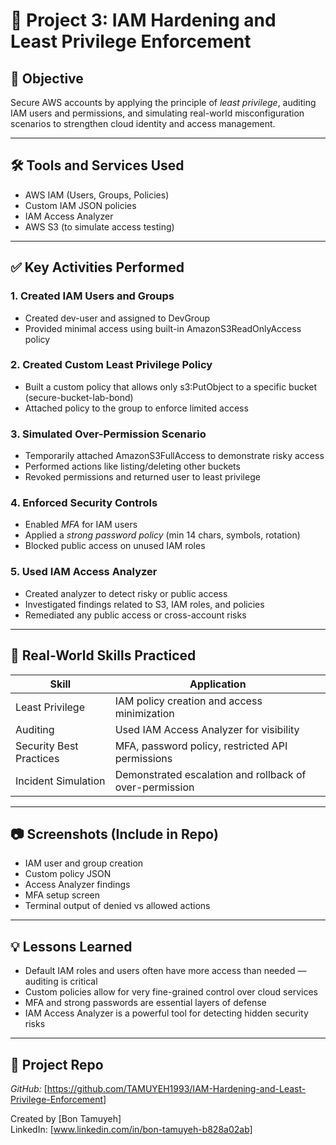 # 🔐 Project 3: IAM Hardening and Least Privilege Enforcement

## 🎯 Objective
Secure AWS accounts by applying the principle of *least privilege*, auditing IAM users and permissions, and simulating real-world misconfiguration scenarios to strengthen cloud identity and access management.

---

## 🛠 Tools and Services Used
- AWS IAM (Users, Groups, Policies)
- Custom IAM JSON policies
- IAM Access Analyzer
- AWS S3 (to simulate access testing)

---

## ✅ Key Activities Performed

### 1. Created IAM Users and Groups
- Created dev-user and assigned to DevGroup
- Provided minimal access using built-in AmazonS3ReadOnlyAccess policy

### 2. Created Custom Least Privilege Policy
- Built a custom policy that allows only s3:PutObject to a specific bucket (secure-bucket-lab-bond)
- Attached policy to the group to enforce limited access

### 3. Simulated Over-Permission Scenario
- Temporarily attached AmazonS3FullAccess to demonstrate risky access
- Performed actions like listing/deleting other buckets
- Revoked permissions and returned user to least privilege

### 4. Enforced Security Controls
- Enabled *MFA* for IAM users
- Applied a *strong password policy* (min 14 chars, symbols, rotation)
- Blocked public access on unused IAM roles

### 5. Used IAM Access Analyzer
- Created analyzer to detect risky or public access
- Investigated findings related to S3, IAM roles, and policies
- Remediated any public access or cross-account risks

---

## 🧠 Real-World Skills Practiced

| Skill | Application |
|-------|-------------|
| Least Privilege | IAM policy creation and access minimization |
| Auditing | Used IAM Access Analyzer for visibility |
| Security Best Practices | MFA, password policy, restricted API permissions |
| Incident Simulation | Demonstrated escalation and rollback of over-permission |

---

## 📷 Screenshots (Include in Repo)
- IAM user and group creation
- Custom policy JSON
- Access Analyzer findings
- MFA setup screen
- Terminal output of denied vs allowed actions

---

## 💡 Lessons Learned
- Default IAM roles and users often have more access than needed — auditing is critical
- Custom policies allow for very fine-grained control over cloud services
- MFA and strong passwords are essential layers of defense
- IAM Access Analyzer is a powerful tool for detecting hidden security risks

---

## 🔗 Project Repo
*GitHub:* [https://github.com/TAMUYEH1993/IAM-Hardening-and-Least-Privilege-Enforcement]

Created by [Bon Tamuyeh]  
LinkedIn: [www.linkedin.com/in/bon-tamuyeh-b828a02ab]
